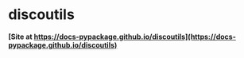 # discoutils

**[Site at https://docs-pypackage.github.io/discoutils](https://docs-pypackage.github.io/discoutils)**
